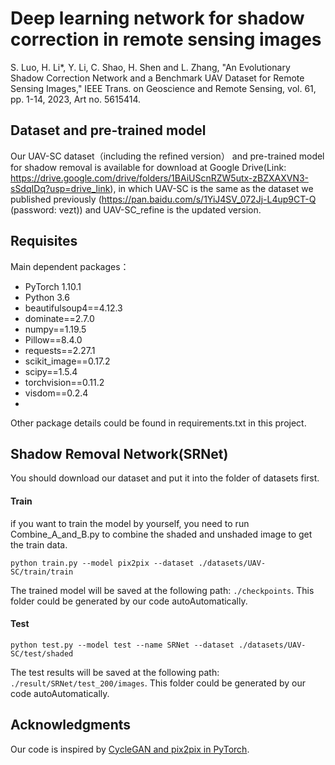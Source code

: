 
# Deep learning network for shadow correction in remote sensing images

S. Luo, H. Li*, Y. Li, C. Shao, H. Shen and L. Zhang, "An Evolutionary Shadow Correction Network and a Benchmark UAV Dataset for Remote Sensing Images," IEEE Trans. on Geoscience and Remote Sensing, vol. 61, pp. 1-14, 2023, Art no. 5615414.

## Dataset and pre-trained model
Our UAV-SC dataset（including the refined version） and pre-trained model for shadow removal is available for download at Google Drive(Link: https://drive.google.com/drive/folders/1BAiUScnRZW5utx-zBZXAXVN3-sSdqIDq?usp=drive_link), in which UAV-SC is the same as the dataset we published previously (https://pan.baidu.com/s/1YiJ4SV_072Jj-L4up9CT-Q (password: vezt)) and UAV-SC_refine is the updated version.

## Requisites
Main dependent packages：
- PyTorch 1.10.1
- Python 3.6
- beautifulsoup4==4.12.3
- dominate==2.7.0
- numpy==1.19.5
- Pillow==8.4.0
- requests==2.27.1
- scikit_image==0.17.2
- scipy==1.5.4
- torchvision==0.11.2
- visdom==0.2.4
- 
Other package details could be found in requirements.txt in this project.

## Shadow Removal Network(SRNet)

You should download our dataset and put it into the folder of datasets first. 
#### Train
if you want to train the model by yourself, you need to run Combine_A_and_B.py to combine the shaded and unshaded image to get the train data.
```
python train.py --model pix2pix --dataset ./datasets/UAV-SC/train/train
```
The trained model will be saved at the following path: `./checkpoints`. This folder could be generated by our code autoAutomatically.

#### Test
```
python test.py --model test --name SRNet --dataset ./datasets/UAV-SC/test/shaded
```
The test results will be saved at the following path: `./result/SRNet/test_200/images`. This folder could be generated by our code autoAutomatically.

## Acknowledgments
Our code is inspired by [CycleGAN and pix2pix in PyTorch](https://github.com/junyanz/pytorch-CycleGAN-and-pix2pix).
